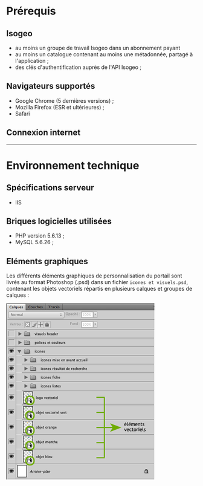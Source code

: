 # Prérequis

## Isogeo

* au moins un groupe de travail Isogeo dans un abonnement payant
* au moins un catalogue contenant au moins une métadonnée, partagé à l'application ;
* des clés d'authentification auprès de l'API Isogeo ;

## Navigateurs supportés

* Google Chrome \(5 dernières versions\) ;
* Mozilla Firefox \(ESR et ultérieures\) ;
* Safari

## Connexion internet

---

# Environnement technique

## Spécifications serveur

* IIS

## Briques logicielles utilisées

* PHP version 5.6.13 ;
* MySQL 5.6.26 ;

## Eléments graphiques

Les différents éléments graphiques de personnalisation du portail sont livrés au format Photoshop \(.psd\) dans un fichier `icones et visuels.psd`, contenant les objets vectoriels répartis en plusieurs calques et groupes de calques :

![](/assets/tech_graphics_psd.png)

